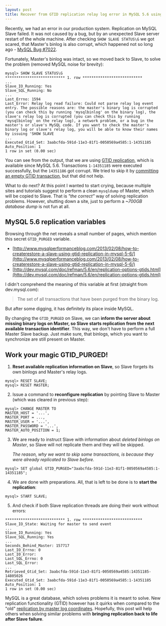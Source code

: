 ```yaml
---
layout: post
title: Recover from GTID replication relay log error in MySQL 5.6 using GTID_PURGED
---
```


Recently, we had an error in our production system. Replication on MySQL Slave failed.
It was not caused by a bug, but by an unexpected Slave server restart of the whole machine.
After checking ```SHOW SLAVE STATUS\G``` we got scared, that Master's binlog is also corrupt,
which happened not so long ago - [MySQL Bug #7022](http://bugs.mysql.com/bug.php?id=70222).

Fortunately, Master's binlog was intact, so we moved back to Slave, to solve the problem (removed MySQL noise for brevity):

~~~
mysql> SHOW SLAVE STATUS\G
*************************** 1. row ***************************
...
Slave_IO_Running: Yes
Slave_SQL_Running: No
...
Last_Errno: 1594
Last_Error: Relay log read failure: Could not parse relay log event entry. The possible reasons are: the master's binary log is corrupted (you can check this by running 'mysqlbinlog' on the binary log), the slave's relay log is corrupted (you can check this by running 'mysqlbinlog' on the relay log), a network problem, or a bug in the master's or slave's MySQL code. If you want to check the master's binary log or slave's relay log, you will be able to know their names by issuing 'SHOW SLAVE
...
Executed_Gtid_Set: 3aabcfda-591d-11e3-81f1-0050569a4585:1-14351185
Auto_Position: 1
1 row in set (0.00 sec)
~~~

You can see from the output, that we are using [GTID replication](http://dev.mysql.com/doc/refman/5.6/en/replication-gtids-concepts.html),
which is available since MySQL 5.6. Transactions ```1-14351185``` were executed successfully, but the ```14351186``` got corrupt.
We tried to skip it by
[committing an empty GTID transaction](http://www.mysqlperformanceblog.com/2013/03/26/repair-mysql-5-6-gtid-replication-by-injecting-empty-transactions/),
but that did not help.

What to do next? At this point I wanted to start crying, because multiple sites and tutorials suggest to
perform a clean ```mysqldump``` of Master, which will be copied to Slave.
That is _"the correct"_ way of solving replication problems.
However, shutting down a site, just to perform a _~700GB database dump_ is not fun at all.



## MySQL 5.6 replication variables

Browsing through the net reveals a small number of pages, which mention this secret ```GTID_PURGED``` variable.

* [http://www.mysqlperformanceblog.com/2013/02/08/how-to-createrestore-a-slave-using-gtid-replication-in-mysql-5-6/](http://www.mysqlperformanceblog.com/2013/02/08/how-to-createrestore-a-slave-using-gtid-replication-in-mysql-5-6/)
* [http://dev.mysql.com/doc/refman/5.6/en/replication-options-gtids.html](http://dev.mysql.com/doc/refman/5.6/en/replication-options-gtids.html)

I didn't comprehend the meaning of this variable at first (straight from dev.mysql.com):

> The set of all transactions that have been purged from the binary log.

But after some digging, it has definitely its place inside MySQL.

By changing the ```GTID_PURGED``` on Slave, we can **inform the server about missing binary logs on Master, so Slave
starts replication from the next available transaction identifier**. This way, we don't have to perform a full
Master <i class="fa fa-long-arrow-right"></i> Slave backup. Just make sure, that binlogs, which you want to synchronize
are still present on Master.



## Work your magic GTID_PURGED!

1.
	**Reset available replication information on Slave**, so Slave forgets its own binlogs and Master's relay logs.

~~~
mysql> RESET SLAVE;
mysql> RESET MASTER;
~~~

2.
	Issue a command to **reconfigure replication** by pointing Slave to Master (which was cleared in previous step):

~~~
mysql> CHANGE MASTER TO
MASTER_HOST = '...',
MASTER_PORT = ...,
MASTER_USER = '...',
MASTER_PASSWORD = '...',
MASTER_AUTO_POSITION = 1;
~~~

3.
	We are ready to instruct Slave with information about _deleted binlogs on Master_, so Slave will not replicate them and
	they will be skipped.

	_The reason, why we want to skip some transactions, is because they were already replicated to Slave before._

~~~
mysql> SET global GTID_PURGED="3aabcfda-591d-11e3-81f1-0050569a4585:1-14351185";
~~~

4.
	We are done with preparations. All, that is left to be done is to **start the replication**:

~~~
mysql> START SLAVE;
~~~

5.
	And check if both Slave replication threads are doing their work without errors:

~~~
*************************** 1. row ***************************
Slave_IO_State: Waiting for master to send event
...
Slave_IO_Running: Yes
Slave_SQL_Running: Yes
...
Seconds_Behind_Master: 157717
Last_IO_Errno: 0
Last_IO_Error:
Last_SQL_Errno: 0
Last_SQL_Error:
...
Retrieved_Gtid_Set: 3aabcfda-591d-11e3-81f1-0050569a4585:14351185-14805026
Executed_Gtid_Set: 3aabcfda-591d-11e3-81f1-0050569a4585:1-14351185
Auto_Position: 1
1 row in set (0.00 sec)
~~~



MySQL is a great database, which solves problems it is meant to solve. New replication functionality
(GTID) however has it quirks when compared to the "old"
[replication by master log coordinates](http://dev.mysql.com/doc/refman/5.5/en/replication-howto-masterstatus.html).
Hopefully, this post will help others when solving similar problems with **bringing replication back to life after Slave failure**.
